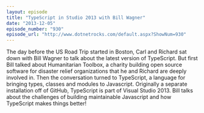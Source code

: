 ```yaml
---
layout: episode
title: "TypeScript in Studio 2013 with Bill Wagner"
date: "2013-12-05"
episode_number: "930"
episode_url: "http://www.dotnetrocks.com/default.aspx?ShowNum=930"
---
```


The day before the US Road Trip started in Boston, Carl and Richard sat down with Bill Wagner to talk about the latest version of TypeScript. But first Bill talked about Humanitarian Toolbox, a charity building open source software for disaster relief organizations that he and Richard are deeply involved in. Then the conversation turned to TypeScript, a language for bringing types, classes and modules to Javascript. Originally a separate installation off of GitHub, TypeScript is part of Visual Studio 2013. Bill talks about the challenges of building maintainable Javascript and how TypeScript makes things better!
